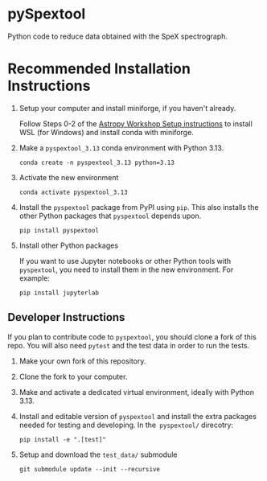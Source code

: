 # pySpextool
Python code to reduce data obtained with the SpeX spectrograph.

# Recommended Installation Instructions

1) Setup your computer and install miniforge, if you haven't already.

   Follow Steps 0-2 of the [Astropy Workshop Setup instructions](https://github.com/astropy/astropy-workshop/tree/main/00-Install_and_Setup) to install WSL (for Windows) and install conda with miniforge.


2) Make a `pyspextool_3.13` conda environment with Python 3.13.
   ```
   conda create -n pyspextool_3.13 python=3.13
   ```

3) Activate the new environment
   ```
   conda activate pyspextool_3.13
   ```

4) Install the `pyspextool` package from PyPI using `pip`. This also installs the other Python packages that `pyspextool` depends upon.
   ```
   pip install pyspextool
   ```

5) Install other Python packages

   If you want to use Jupyter notebooks or other Python tools with `pyspextool`, you need to install them in the new environment. For example:
   ```
   pip install jupyterlab
   ```


## Developer Instructions

If you plan to contribute code to `pyspextool`, you should clone a fork of this repo. 
You will also need `pytest` and the test data in order to run the tests.

1) Make your own fork of this repository.

2) Clone the fork to your computer.

3) Make and activate a dedicated virtual environment, ideally with Python 3.13.

4) Install and editable version of `pyspextool` and install the extra packages needed for testing and developing. In the` pyspextool/` direcotry:
   ```
   pip install -e ".[test]"

   ```

5) Setup and download the `test_data/` submodule
   ```
   git submodule update --init --recursive 
   ```
